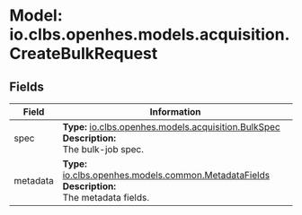 # Model: io.clbs.openhes.models.acquisition.CreateBulkRequest

## Fields

| Field | Information |
| --- | --- |
| spec | <b>Type:</b> [io.clbs.openhes.models.acquisition.BulkSpec](model-io-clbs-openhes-models-acquisition-bulkspec.md)<br><b>Description:</b><br>The bulk-job spec. |
| metadata | <b>Type:</b> [io.clbs.openhes.models.common.MetadataFields](model-io-clbs-openhes-models-common-metadatafields.md)<br><b>Description:</b><br>The metadata fields. |

